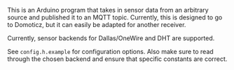 This is an Arduino program that takes in sensor data from an arbitrary source and published it to an MQTT topic. Currently, this is designed to go to Domoticz, but it can easily be adapted for another receiver.

Currently, sensor backends for Dallas/OneWire and DHT are supported.

See `config.h.example` for configuration options. Also make sure to read through the chosen backend and ensure that specific constants are correct.
